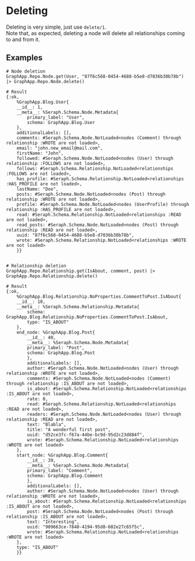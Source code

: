 # Deleting

Deleting is very simple, just use `delete/1`.  
Note that, as expected, deleting a node will delete all relationships coming to and from it.  

## Examples

    # Node deletion
    GraphApp.Repo.Node.get(User, "87f6c568-0454-4688-b5e8-d7036b30b78b") 
    |> GraphApp.Repo.Node.delete()

    # Result
    {:ok,
        %GraphApp.Blog.User{
        __id__: 1,
        __meta__: %Seraph.Schema.Node.Metadata{
            primary_label: "User",
            schema: GraphApp.Blog.User
        },
        additionalLabels: [],
        comments: #Seraph.Schema.Node.NotLoaded<nodes (Comment) through relationship :WROTE are not loaded>,
        email: "john.new_email@mail.com",
        firstName: "John",
        followed: #Seraph.Schema.Node.NotLoaded<nodes (User) through relationship :FOLLOWS are not loaded>,
        follows: #Seraph.Schema.Relationship.NotLoaded<relationships :FOLLOWS are not loaded>,
        has_profile: #Seraph.Schema.Relationship.NotLoaded<relationships :HAS_PROFILE are not loaded>,
        lastName: "Doe",
        posts: #Seraph.Schema.Node.NotLoaded<nodes (Post) through relationship :WROTE are not loaded>,
        profile: #Seraph.Schema.Node.NotLoaded<nodes (UserProfile) through relationship :HAS_PROFILE are not loaded>,
        read: #Seraph.Schema.Relationship.NotLoaded<relationships :READ are not loaded>,
        read_posts: #Seraph.Schema.Node.NotLoaded<nodes (Post) through relationship :READ are not loaded>,
        uuid: "87f6c568-0454-4688-b5e8-d7036b30b78b",
        wrote: #Seraph.Schema.Relationship.NotLoaded<relationships :WROTE are not loaded>
        }}


    # Relationship deletion
    GraphApp.Repo.Relationship.get(IsAbout, comment, post) |> GraphApp.Repo.Relationship.delete()

    # Result
    {:ok,
        %GraphApp.Blog.Relationship.NoProperties.CommentToPost.IsAbout{
        __id__: 10,
        __meta__: %Seraph.Schema.Relationship.Metadata{
            schema: GraphApp.Blog.Relationship.NoProperties.CommentToPost.IsAbout,
            type: "IS_ABOUT"
        },
        end_node: %GraphApp.Blog.Post{
            __id__: 40,
            __meta__: %Seraph.Schema.Node.Metadata{
            primary_label: "Post",
            schema: GraphApp.Blog.Post
            },
            additionalLabels: [],
            author: #Seraph.Schema.Node.NotLoaded<nodes (User) through relationship :WROTE are not loaded>,
            comments: #Seraph.Schema.Node.NotLoaded<nodes (Comment) through relationship :IS_ABOUT are not loaded>,
            is_about: #Seraph.Schema.Relationship.NotLoaded<relationships :IS_ABOUT are not loaded>,
            rate: 0,
            read: #Seraph.Schema.Relationship.NotLoaded<relationships :READ are not loaded>,
            readers: #Seraph.Schema.Node.NotLoaded<nodes (User) through relationship :READ are not loaded>,
            text: "Blabla",
            title: "A wonderful first post",
            uuid: "d52ce3fc-f67a-44be-bc9d-95d2c23d884f",
            wrote: #Seraph.Schema.Relationship.NotLoaded<relationships :WROTE are not loaded>
        },
        start_node: %GraphApp.Blog.Comment{
            __id__: 39,
            __meta__: %Seraph.Schema.Node.Metadata{
            primary_label: "Comment",
            schema: GraphApp.Blog.Comment
            },
            additionalLabels: [],
            author: #Seraph.Schema.Node.NotLoaded<nodes (User) through relationship :WROTE are not loaded>,
            is_about: #Seraph.Schema.Relationship.NotLoaded<relationships :IS_ABOUT are not loaded>,
            post: #Seraph.Schema.Node.NotLoaded<nodes (Post) through relationship :IS_ABOUT are not loaded>,
            text: "Interesting",
            uuid: "909663ce-7840-4194-95d8-602e27c65f5c",
            wrote: #Seraph.Schema.Relationship.NotLoaded<relationships :WROTE are not loaded>
        },
        type: "IS_ABOUT"
        }}
